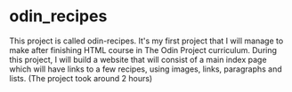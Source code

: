 # odin_recipes
This project is called odin-recipes. It's my first project that I will manage to make after finishing HTML course in The Odin Project curriculum.
During this project, I will build a website that will consist of a main index page which will have  links to a few recipes, using images, links, paragraphs and lists.
(The project took around 2 hours)